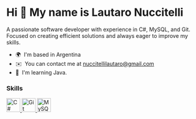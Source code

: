 Hi 👋 My name is Lautaro Nuccitelli
===================================

A passionate software developer with experience in C#, MySQL, and Git. Focused on creating efficient solutions and always eager to improve my skills.

* 🌍  I'm based in Argentina  
* ✉️  You can contact me at [nuccitellilautaro@gmail.com](mailto:nuccitellilautaro@gmail.com)  
* 🧠  I'm learning Java.

### Skills

<p align="left">
<a href="https://docs.microsoft.com/en-us/dotnet/csharp/" target="_blank" rel="noreferrer">
  <img src="https://raw.githubusercontent.com/danielcranney/readme-generator/main/public/icons/skills/csharp-colored.svg" width="36" height="36" alt="C#" />
</a>
<a href="https://git-scm.com/" target="_blank" rel="noreferrer">
  <img src="https://raw.githubusercontent.com/danielcranney/readme-generator/main/public/icons/skills/git-colored.svg" width="36" height="36" alt="Git" />
</a>
<a href="https://www.mysql.com/" target="_blank" rel="noreferrer">
  <img src="https://raw.githubusercontent.com/danielcranney/readme-generator/main/public/icons/skills/mysql-colored.svg" width="36" height="36" alt="MySQL" />
</a>
</p>
